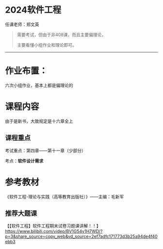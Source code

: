 # 2024软件工程

任课老师：郑文英



> 需要考试，但由于非408课，而且主要偏理论，
>
> 主要看懂小组作业和理论即可。

___



# 作业布置：

六次小组作业，基本上都是偏理论的



# 课程内容

由于是新书，大致规定是十六章全上



## 课程重点

考试重点：第四章——第十一章（少部分）

考点：**软件设计需求**



# 参考教材

《软件工程-理论与实践（高等教育出版社）》——主编：毛新军







## 推荐大题课

【【软件工程】软件工程期末试卷习题课讲解！！】 https://www.bilibili.com/video/BV1G54y1H7WD/?p=3&share_source=copy_web&vd_source=2ef7adfc171773d3b25a94de4f40ebb3


